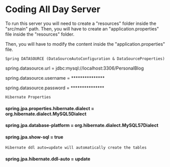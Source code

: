 # Coding All Day Server

To run this server you will need to create a "resources" folder inside the "src/main" path. Then, you will have to create an "application.properties" file inside the "resources" folder.

Then, you will have to modify the content inside the "application.properties" file.

`Spring DATASOURCE (DataSourceAutoConfiguration & DataSourceProperties)`

spring.datasource.url = jdbc:mysql://localhost:3306/PersonalBlog

spring.datasource.username = ***************

spring.datasource.password = ***************

`Hibernate Properties`
#### spring.jpa.properties.hibernate.dialect = org.hibernate.dialect.MySQL5Dialect
#### spring.jpa.database-platform = org.hibernate.dialect.MySQL57Dialect
#### spring.jpa.show-sql = true

`Hibernate ddl auto=update will automatically create the tables`
#### spring.jpa.hibernate.ddl-auto = update

